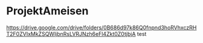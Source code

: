 # ProjektAmeisen
https://drive.google.com/drive/folders/0B686d97k86Q0fnpnd3hoRVhxczRHT2F0ZVIxMkZSQWljbnRsLVRJNzh6eFl4Zkt0Z0tjbjA
test